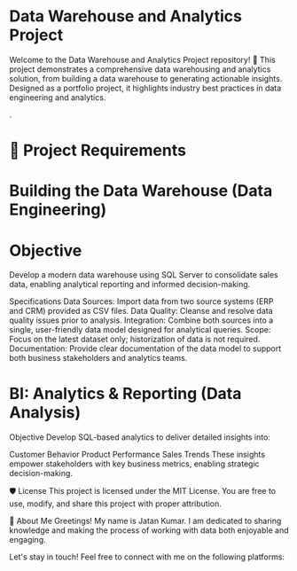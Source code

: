 # Data Warehouse and Analytics Project 			    
Welcome to the Data Warehouse and Analytics Project repository! 🚀
This project demonstrates a comprehensive data warehousing and analytics solution, from building a data warehouse to generating actionable insights. Designed as a portfolio project, it highlights industry best practices in data engineering and analytics.

.
# 🚀 Project Requirements
# Building the Data Warehouse (Data Engineering)
# Objective
Develop a modern data warehouse using SQL Server to consolidate sales data, enabling analytical reporting and informed decision-making.

 Specifications
 Data Sources: Import data from two source systems (ERP and CRM) provided as CSV files.
 Data Quality: Cleanse and resolve data quality issues prior to analysis.
 Integration: Combine both sources into a single, user-friendly data model designed for analytical queries.
Scope: Focus on the latest dataset only; historization of data is not required.
Documentation: Provide clear documentation of the data model to support both business stakeholders and analytics teams.


# BI: Analytics & Reporting (Data Analysis)
Objective
Develop SQL-based analytics to deliver detailed insights into:

Customer Behavior
Product Performance
Sales Trends
These insights empower stakeholders with key business metrics, enabling strategic decision-making.

🛡️ License
This project is licensed under the MIT License. You are free to use, modify, and share this project with proper attribution.

🌟 About Me
Greetings! My name is Jatan Kumar. I am dedicated to sharing knowledge and making the process of working with data both enjoyable and engaging.

Let's stay in touch! Feel free to connect with me on the following platforms:
